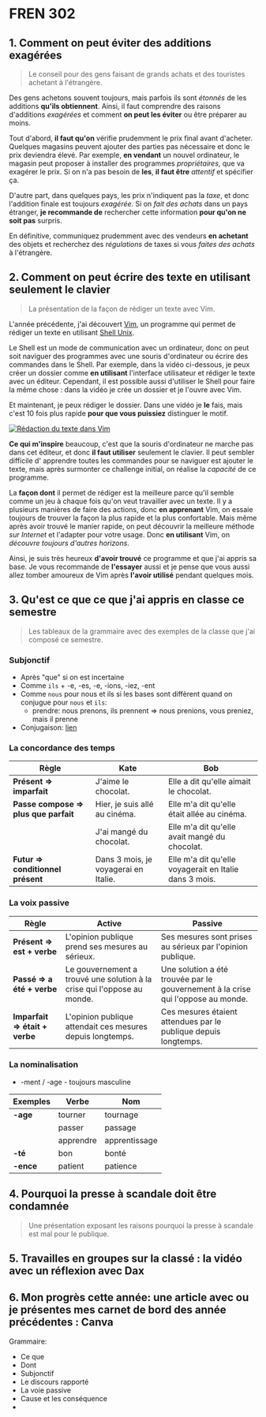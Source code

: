 # FREN 302

## 1. Comment on peut éviter des additions exagérées

> Le conseil pour des gens faisant de grands achats et des touristes achetant à l'étrangère.

Des gens achetons souvent toujours, mais parfois ils sont *étonnés* de les additions **qu'ils obtiennent**. Ainsi, il faut comprendre des raisons d'additions *exagérées* et comment **on peut les éviter** ou être préparer au moins.

Tout d'abord, **il faut qu'on** vérifie prudemment le prix final avant d'acheter.
Quelques magasins peuvent ajouter des parties pas nécessaire et donc le prix deviendra élevé.
Par exemple, **en vendant** un nouvel ordinateur, le magasin peut proposer à installer des programmes *propriétaires*, que va exagérer le prix. Si on n'a pas besoin de **les**, **il faut être** *attentif* et spécifier ça.

D'autre part, dans quelques pays, les prix n'indiquent pas la *taxe*, et donc l'addition finale est toujours *exagérée*.
Si on *fait des achats* dans un pays étranger, **je recommande de** rechercher cette information **pour qu'on ne soit pas** surpris.

En définitive, communiquez prudemment avec des vendeurs **en achetant** des objets et recherchez des *régulations* de taxes si vous *faites des achats* à l'étrangère.

## 2. Comment on peut écrire des texte en utilisant seulement le clavier

> La présentation de la façon de rédiger un texte avec Vim.

L'année précédente, j'ai découvert [Vim](https://fr.wikipedia.org/wiki/Vim), un programme qui permet de rédiger un texte en utilisant [Shell Unix](https://fr.wikipedia.org/wiki/Shell_Unix).

Le Shell est un mode de communication avec un ordinateur, donc on peut soit naviguer des programmes avec une souris d'ordinateur ou écrire des commandes dans le Shell.
Par exemple, dans la vidéo ci-dessous, je peux créer un dossier comme **en utilisant** l'interface utilisateur et rédiger le texte avec un éditeur.
Cependant, il est possible aussi d'utiliser le Shell pour faire la même chose : dans la vidéo je crée un dossier et je l'ouvre avec Vim.

Et maintenant, je peux rédiger le dossier.
Dans une vidéo je **le** fais, mais c'est 10 fois plus rapide **pour que vous puissiez** distinguer le motif.

[![Rédaction du texte dans Vim](https://i3.ytimg.com/vi/3sXNK00YagM/0.jpg)](https://youtu.be/3sXNK00YagM)

**Ce qui m'inspire** beaucoup, c'est que la souris d'ordinateur ne marche pas dans cet éditeur, et donc **il faut utiliser** seulement le clavier.
Il peut sembler difficile d' apprendre toutes les commandes pour se naviguer est ajouter le texte, mais après surmonter ce challenge initial, on réalise la *capacité* de ce programme.

La **façon dont** il permet de rédiger est la meilleure parce qu'il semble comme un jeu à chaque fois qu'on veut travailler avec un texte.
Il y a plusieurs manières de faire des actions, donc **en apprenant** Vim, on essaie toujours de trouver la façon la plus rapide et la plus confortable.
Mais même après avoir trouvé le manier rapide, on peut découvrir la meilleure méthode *sur Internet* et l'adapter pour votre usage.
Donc **en utilisant** Vim, on *découvre toujours d'autres horizons*.

Ainsi, je suis très heureux **d'avoir trouvé** ce programme et que j'ai appris sa base.
Je vous recommande de **l'essayer** aussi et je pense que vous aussi allez tomber amoureux de Vim après **l'avoir utilisé** pendant quelques mois.

## 3. Qu'est ce que ce que j'ai appris en classe ce semestre

> Les tableaux de la grammaire avec des exemples de la classe que j'ai composé ce semestre.

### Subjonctif

- Après "que" si on est incertaine
- Comme `ils` + -e, -es, -e, -ions, -iez, -ent
- Comme `nous` pour nous et ils si les bases sont diffèrent quand on conjugue pour `nous` et `ils`:
  * prendre: nous prenons, ils prennent => nous prenions, vous preniez, mais il prenne
- Conjugaison: [lien](https://lecoursdefrancais.weebly.com/le-subjonctif.html#:~:text=The%20subjonctif%20is%20a%20French,desire%2C%20emotion%2C%20or%20uncertainty)

### La concordance des temps

| Règle                                 | Kate                                 | Bob                                                    |
| ------------------------------------- | ------------------------------------ | ------------------------------------------------------ |
| **Présent => imparfait**              | J'aime le chocolat.                  | Elle a dit qu'elle aimait le chocolat.                 |
| **Passe compose => plus que parfait** | Hier, je suis allé au cinéma.        | Elle m'a dit qu'elle était allée au cinéma.            |
|                                       | J'ai mangé du chocolat.              | Elle m'a dit qu'elle avait mangé du chocolat.          |
| **Futur => conditionnel présent**     | Dans 3 mois, je voyagerai en Italie. | Elle m'a dit qu'elle voyagerait en Italie dans 3 mois. |

### La voix passive

| Règle                          | Active                                                                  | Passive                                                                          |
| ------------------------------ | ----------------------------------------------------------------------- | -------------------------------------------------------------------------------- |
| **Présent => est + verbe**     | L'opinion publique prend ses mesures au sérieux.                        | Ses mesures sont prises au sérieux par l'opinion publique.                       |
| **Passé => a été + verbe**     | Le gouvernement a trouvé une solution à la crise qui l'oppose au monde. | Une solution a été trouvée par le gouvernement à la crise qui l'oppose au monde. |
| **Imparfait => était + verbe** | L'opinion publique attendait ces mesures depuis longtemps.              | Ces mesures étaient attendues par le publique depuis longtemps.                  |

### La nominalisation

- -ment / -age - toujours masculine

| Exemples  | Verbe     | Nom           |
| --------- | --------- | ------------- |
| **-age**  | tourner   | tournage      |
|           | passer    | passage       |
|           | apprendre | apprentissage |
| **-té**   | bon       | bonté         |
| **-ence** | patient   | patience      |

## 4. Pourquoi la presse à scandale doit être condamnée

> Une présentation exposant les raisons pourquoi la presse à scandale est mal pour le publique.

<object data="./La presse à scandale doit être condamnée.pdf" type="application/pdf" width="100%" height="600px"></object> 

## 5. Travailles en groupes sur la classé : la vidéo avec un réflexion avec Dax

## 6. Mon progrès cette année: une article avec ou je présentes mes carnet de bord des année précédentes : Canva

Grammaire:

- Ce que
- Dont
- Subjonctif
- Le discours rapporté
- La voie passive
- Cause et les conséquence
- 
